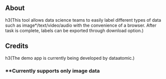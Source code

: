 ## About

h3(This tool allows data science teams to easily label different types of data such as image*/text/video/audio with the convenience of a browser. After task is complete, labels can be exported through download option.)


## Credits

h3(The demo app is currently being developed by dataatomic.)

### **Currently supports only image data